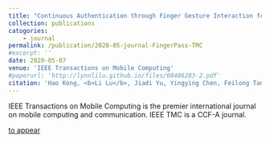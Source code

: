 ```yaml
---
title: "Continuous Authentication through Finger Gesture Interaction for Smart Homes Using WiFi"
collection: publications
catogories: 
    - journal
permalink: /publication/2020-05-journal-FingerPass-TMC
#excerpt: ''
date: 2020-05-07
venue: 'IEEE Transactions on Mobile Computing'
#paperurl: 'http://lynnlilu.github.io/files/08486283-2.pdf'
citation: 'Hao Kong, <b>Li Lu</b>, Jiadi Yu, Yingying Chen, Feilong Tang. (2019). &quot;Continuous Authentication through Finger Gesture Interaction for Smart Homes Using WiFi.&quot; <i>IEEE Transactions on Mobile Computing</i>. Early Access. doi: 10.1109/TMC.2020.2994955.'
---
```


IEEE Transactions on Mobile Computing is the premier international journal on mobile computing and communication. IEEE TMC is a CCF-A journal. 


[to appear](https://www.doi.org/10.1109/TMC.2020.2994955)

